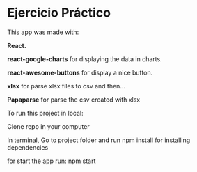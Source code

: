 # Ejercicio Práctico

This app was made with:

**React.**



**react-google-charts** for displaying the data in charts.

**react-awesome-buttons** for display a nice button.

**xlsx** for parse xlsx files to csv and then...

**Papaparse** for parse the csv created with xlsx

To run this project in local:

Clone repo in your computer

In terminal, Go to project folder and run npm install for installing dependencies

for start the app run: npm start
